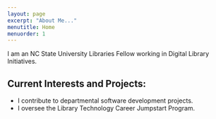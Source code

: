 ```yaml
---
layout: page
excerpt: "About Me..."
menutitle: Home
menuorder: 1
---
```


I am an NC State University Libraries Fellow working in Digital Library Initiatives. 

## Current Interests and Projects:

- I contribute to departmental software development projects. 
- I oversee the Library Technology Career Jumpstart Program. 
